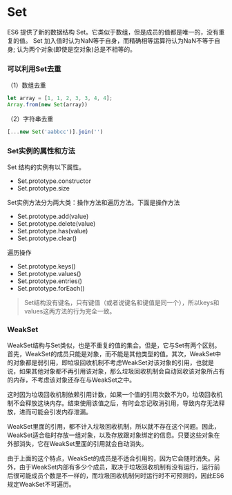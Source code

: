 
# Set

ES6 提供了新的数据结构 Set。它类似于数组，但是成员的值都是唯一的，没有重复的值。
Set 加入值时认为NaN等于自身，而精确相等运算符认为NaN不等于自身; 认为两个对象(即使是空对象)总是不相等的。

### 可以利用Set去重

（1）数组去重

```js
let array = [1, 1, 2, 3, 3, 4, 4];
Array.from(new Set(array))
```

（2）字符串去重
```js
[...new Set('aabbcc')].join('')
```

### Set实例的属性和方法

Set 结构的实例有以下属性。
- Set.prototype.constructor
- Set.prototype.size

Set实例方法分为两大类：操作方法和遍历方法。下面是操作方法
- Set.prototype.add(value)
- Set.prototype.delete(value)
- Set.prototype.has(value)
- Set.prototype.clear()

遍历操作
- Set.prototype.keys()
- Set.prototype.values()
- Set.prototype.entries()
- Set.prototype.forEach()

> Set结构没有键名，只有键值（或者说键名和键值是同一个），所以keys和values这两方法的行为完全一致。

### WeakSet

WeakSet结构与Set类似，也是不重复的值的集合。但是，它与Set有两个区别。首先，WeakSet的成员只能是对象，而不能是其他类型的值。其次，WeakSet中的对象都是弱引用，即垃圾回收机制不考虑WeakSet对该对象的引用，也就是说，如果其他对象都不再引用该对象，那么垃圾回收机制会自动回收该对象所占有的内存，不考虑该对象还存在与WeakSet之中。

这时因为垃圾回收机制依赖引用计数，如果一个值的引用次数不为0，垃圾回收机制不会释放这块内存。结束使用该值之后，有时会忘记取消引用，导致内存无法释放，进而可能会引发内存泄漏。

WeakSet里面的引用，都不计入垃圾回收机制，所以就不存在这个问题。因此，WeakSet适合临时存放一组对象，以及存放跟对象绑定的信息。只要这些对象在外部消失，它在WeakSet里面的引用就会自动消失。

由于上面的这个特点，WeakSet的成员是不适合引用的，因为它会随时消失。另外，由于WeakSet内部有多少个成员，取决于垃圾回收机制有没有运行，运行前后很可能成员个数是不一样的，而垃圾回收机制何时运行时不可预测的，因此ES6规定WeakSet不可遍历。



